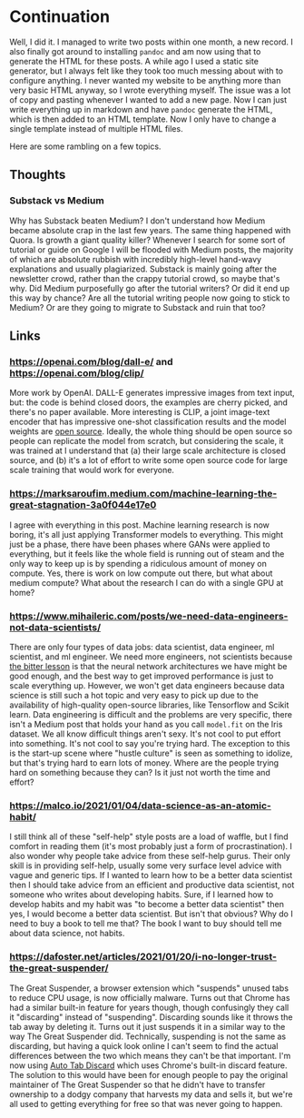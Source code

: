 # Continuation

Well, I did it. I managed to write two posts within one month, a new record. I also finally got around to installing `pandoc` and am now using that to generate the HTML for these posts. A while ago I used a static site generator, but I always felt like they took too much messing about with to configure anything. I never wanted my website to be anything more than very basic HTML anyway, so I wrote everything myself. The issue was a lot of copy and pasting whenever I wanted to add a new page. Now I can just write everything up in markdown and have `pandoc` generate the HTML, which is then added to an HTML template. Now I only have to change a single template instead of multiple HTML files.

Here are some rambling on a few topics.

## Thoughts

### Substack vs Medium

Why has Substack beaten Medium? I don't understand how Medium became absolute crap in the last few years. The same thing happened with Quora. Is growth a giant quality killer? Whenever I search for some sort of tutorial or guide on Google I will be flooded with Medium posts, the majority of which are absolute rubbish with incredibly high-level hand-wavy explanations and usually plagiarized. Substack is mainly going after the newsletter crowd, rather than the crappy tutorial crowd, so maybe that's why. Did Medium purposefully go after the tutorial writers? Or did it end up this way by chance? Are all the tutorial writing people now going to stick to Medium? Or are they going to migrate to Substack and ruin that too?

## Links

### <https://openai.com/blog/dall-e/> and <https://openai.com/blog/clip/>

More work by OpenAI. DALL-E generates impressive images from text input, but: the code is behind closed doors, the examples are cherry picked, and there's no paper available. More interesting is CLIP, a joint image-text encoder that has impressive one-shot classification results and the model weights are [open source](https://github.com/openai/CLIP). Ideally, the whole thing should be open source so people can replicate the model from scratch, but considering the scale, it was trained at I understand that (a) their large scale architecture is closed source, and (b) it's a lot of effort to write some open source code for large scale training that would work for everyone.

### <https://marksaroufim.medium.com/machine-learning-the-great-stagnation-3a0f044e17e0>

I agree with everything in this post. Machine learning research is now boring, it's all just applying Transformer models to everything. This might just be a phase, there have been phases where GANs were applied to everything, but it feels like the whole field is running out of steam and the only way to keep up is by spending a ridiculous amount of money on compute. Yes, there is work on low compute out there, but what about medium compute? What about the research I can do with a single GPU at home?

### <https://www.mihaileric.com/posts/we-need-data-engineers-not-data-scientists/>

There are only four types of data jobs: data scientist, data engineer, ml scientist, and ml engineer. We need more engineers, not scientists because [the bitter lesson](http://www.incompleteideas.net/IncIdeas/BitterLesson.html) is that the neural network architectures we have might be good enough, and the best way to get improved performance is just to scale everything up. However, we won't get data engineers because data science is still such a hot topic and very easy to pick up due to the availability of high-quality open-source libraries, like Tensorflow and Scikit learn. Data engineering is difficult and the problems are very specific, there isn't a Medium post that holds your hand as you call `model.fit` on the Iris dataset. We all know difficult things aren't sexy. It's not cool to put effort into something. It's not cool to say you're trying hard. The exception to this is the start-up scene where "hustle culture" is seen as something to idolize, but that's trying hard to earn lots of money. Where are the people trying hard on something because they can? Is it just not worth the time and effort?

### <https://malco.io/2021/01/04/data-science-as-an-atomic-habit/>

I still think all of these "self-help" style posts are a load of waffle, but I find comfort in reading them (it's most probably just a form of procrastination). I also wonder why people take advice from these self-help gurus. Their only skill is in providing self-help, usually some very surface level advice with vague and generic tips. If I wanted to learn how to be a better data scientist then I should take advice from an efficient and productive data scientist, not someone who writes about developing habits. Sure, if I learned how to develop habits and my habit was "to become a better data scientist" then yes, I would become a better data scientist. But isn't that obvious? Why do I need to buy a book to tell me that? The book I want to buy should tell me about data science, not habits.

### <https://dafoster.net/articles/2021/01/20/i-no-longer-trust-the-great-suspender/>

The Great Suspender, a browser extension which "suspends" unused tabs to reduce CPU usage, is now officially malware. Turns out that Chrome has had a similar built-in feature for years though, though confusingly they call it "discarding" instead of "suspending". Discarding sounds like it throws the tab away by deleting it. Turns out it just suspends it in a similar way to the way The Great Suspender did. Technically, suspending is not the same as discarding, but having a quick look online I can't seem to find the actual differences between the two which means they can't be that important. I'm now using [Auto Tab Discard](https://github.com/rNeomy/auto-tab-discard) which uses Chrome's built-in discard feature. The solution to this would have been for enough people to pay the original maintainer of The Great Suspender so that he didn't have to transfer ownership to a dodgy company that harvests my data and sells it, but we're all used to getting everything for free so that was never going to happen.
